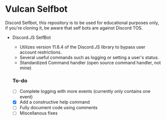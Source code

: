 # Vulcan Selfbot
Discord Selfbot, this repository is to be used for educational purposes only, if you're cloning it, be aware that self bots are against Discord TOS.

- Discord.JS SelfBot
  - Utilizes version 11.6.4 of the Discord.JS library to bypass user account restrictions.
  - Several useful commands such as logging or setting a user's status.
  - Standardized Command handler (open source command handler, not mine)
  

  ### To-do
  - [ ] Complete logging with more events (currently only contains one event)
  - [x] Add a constructive help command
  - [ ] Fully document code using comments
  - [ ] Miscellanous fixes
